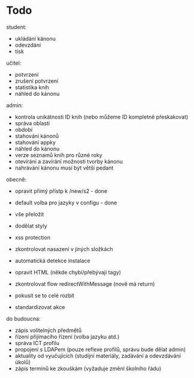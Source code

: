 # Todo

student:
 - ukládání kánonu
 - odevzdání
 - tisk

učitel:
 - potvrzení
 - zrušení potvrzení
 - statistika knih
 - náhled do kánonu

admin:
 - kontrola unikátnosti ID knih (nebo můžeme ID kompletně přeskakovat)
 - správa oblastí
 - období
 - stahování kánonů
 - stahování appky
 - náhled do kánonu
 - verze seznamů knih pro různé roky
 - otevírání a zavírání možnosti tvorby kánonu
 - nahrávání kánonu musí být větší pedant

obecně:
 - opravit přímý přístp k /new/s2 - done
 - default volba pro jazyky v configu - done
 - vše přeložit
 - dodělat styly
 - xss protection
 - zkontrolovat nasazení v jiných složkách
 - automatická detekce instalace
 - opravit HTML (někde chybí/přebývají tagy)
 - zkontrolovat flow redirectWithMessage (nově má return)
 
 - pokusit se to celé rozbít
 - standardizovat akce

do budoucna:
 - zápis volitelných předmětů
 - řízení přijímacího řízení (volba jazyku atd.)
 - správa ICT profilu
 - propojení s LDAPem (pouze reflexe profilů, správu bude dělat admin)
 - aktuality od vyučujících (studijní materiály, zadávání a odevzdávání úkolů)
 - zápis termínů ke zkouškám (vyžaduje změnl školního řádu)
